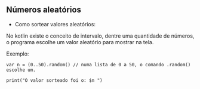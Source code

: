 ## Números aleatórios

- Como sortear valores aleatórios:

No kotlin existe o conceito de intervalo, dentre uma quantidade de números, o programa escolhe um valor aleatório para mostrar na tela.

Exemplo:

```
var n = (0..50).random() // numa lista de 0 a 50, o comando .random() escolhe um.

print("O valor sorteado foi o: $n ")
```